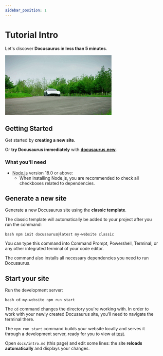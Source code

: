 ```yaml
---
sidebar_position: 1
---
```


# Tutorial Intro

Let's discover **Docusaurus in less than 5 minutes**.

![car](./car.gif)

## Getting Started

Get started by **creating a new site**.

Or **try Docusaurus immediately** with
**[docusaurus.new](https://docusaurus.new)**.

### What you'll need

- [Node.js](https://nodejs.org/en/download/) version 18.0 or above:
  - When installing Node.js, you are recommended to check all checkboxes
    related to dependencies.

## Generate a new site

Generate a new Docusaurus site using the **classic template**.

The classic template will automatically be added to your project after you run
the command:

`bash npm init docusaurus@latest my-website classic`

You can type this command into Command Prompt, Powershell, Terminal, or any
other integrated terminal of your code editor.

The command also installs all necessary dependencies you need to run
Docusaurus.

## Start your site

Run the development server:

`bash cd my-website npm run start`

The `cd` command changes the directory you're working with. In order to work
with your newly created Docusaurus site, you'll need to navigate the terminal
there.

The `npm run start` command builds your website locally and serves it through a
development server, ready for you to view at [test](http://localhost:3000/).

Open `docs/intro.md` (this page) and edit some lines: the site **reloads
automatically** and displays your changes.
